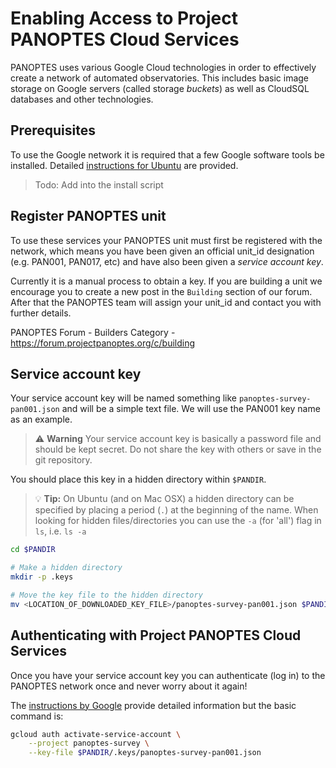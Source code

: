 # Enabling Access to Project PANOPTES Cloud Services

PANOPTES uses various Google Cloud technologies in order to effectively
create a network of automated observatories. This includes basic 
image storage on Google servers (called storage _buckets_) as well
as CloudSQL databases and other technologies.

## Prerequisites

To use the Google network it is required that a few Google software 
tools be installed. Detailed [instructions for Ubuntu](https://cloud.google.com/sdk/docs/downloads-apt-get) are provided.

> Todo: Add into the install script

## Register PANOPTES unit

To use these services your PANOPTES unit must first be registered 
with the network, which means you have been given an official unit_id 
designation (e.g. PAN001, PAN017, etc) and have also been given a 
_service account key_. 

Currently it is a manual process to obtain a key. If you are building a unit we
encourage you to create a new post in the `Building` section of our forum. After
that the PANOPTES team will assign your unit_id and contact you with further details.

PANOPTES Forum - Builders Category - https://forum.projectpanoptes.org/c/building

## Service account key

Your service account key will be named something like `panoptes-survey-pan001.json` and will be a simple text file. We will use the PAN001 key name as an example.

> :warning: **Warning** Your service account key is basically a password file and should be kept secret. Do not share the key with others or save in the git repository.

You should place this key in a hidden directory within `$PANDIR`. 

> :bulb: **Tip:** On Ubuntu (and on Mac OSX) a
hidden directory can be specified by placing a period (`.`) at the beginning of the name. When
looking for hidden files/directories you can use the `-a` (for 'all') flag in `ls`, i.e. `ls -a`

```bash
cd $PANDIR

# Make a hidden directory
mkdir -p .keys  

# Move the key file to the hidden directory
mv <LOCATION_OF_DOWNLOADED_KEY_FILE>/panoptes-survey-pan001.json $PANDIR/.keys/
```

## Authenticating with Project PANOPTES Cloud Services

Once you have your service account key you can authenticate (log in) to the PANOPTES network once and never worry about it again!

The [instructions by Google](https://cloud.google.com/sdk/gcloud/reference/auth/activate-service-account) provide detailed information but the basic command is:

```bash
gcloud auth activate-service-account \
	--project panoptes-survey \
	--key-file $PANDIR/.keys/panoptes-survey-pan001.json
```